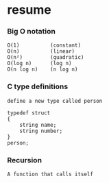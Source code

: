 # resume

### Big O notation

```
O(1)          (constant)
O(n)          (linear)
O(n²)	      (quadratic)
O(log n)      (log n)
O(n log n)	  (n log n)
```

### C type definitions

`define a new type called person`

    typedef struct
    {
        string name;
        string number;
    }
    person;

### Recursion

`A function that calls itself`
